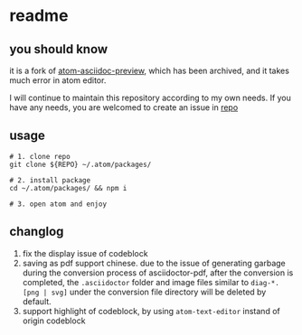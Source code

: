 # readme

## you should know

it is a fork of [atom-asciidoc-preview](https://github.com/asciidoctor/atom-asciidoc-preview), which has been archived, and it takes much error in atom editor.

I will continue to maintain this repository according to my own needs. If you have any needs, you are welcomed to create an issue in [repo](https://github.com/NObodyGX/atom-asciidoc-preview/issues)

## usage

```shell
# 1. clone repo
git clone ${REPO} ~/.atom/packages/

# 2. install package
cd ~/.atom/packages/ && npm i

# 3. open atom and enjoy
```

## changlog

1. fix the display issue of codeblock
2. saving as pdf support chinese. due to the issue of generating garbage during the conversion process of asciidoctor-pdf, after the conversion is completed, the `.asciidoctor` folder and image files similar to `diag-*.[png | svg]` under the conversion file directory will be deleted by default.
3. support highlight of codeblock, by using `atom-text-editor` instand of origin codeblock
